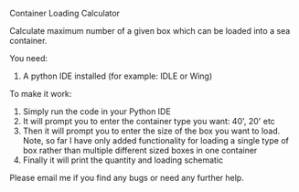 Container Loading Calculator

Calculate maximum number of a given box which can be loaded into a sea container.

You need:
1) A python IDE installed (for example: IDLE or Wing)

To make it work:
1) Simply run the code in your Python IDE
2) It will prompt you to enter the container type you want: 40', 20' etc
3) Then it will prompt you to enter the size of the box you want to load. Note, so far I have only added
functionality for loading a single type of box rather than multiple different sized boxes in one container
4) Finally it will print the quantity and loading schematic

Please email me if you find any bugs or need any further help.
